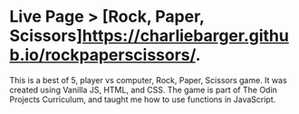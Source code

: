 # Live Page > [Rock, Paper, Scissors]https://charliebarger.github.io/rockpaperscissors/.

This is a best of 5, player vs computer, Rock, Paper, Scissors game. It was created using Vanilla JS, HTML, and CSS.
The game is part of The Odin Projects Curriculum, and taught me how to use functions in JavaScript. 
